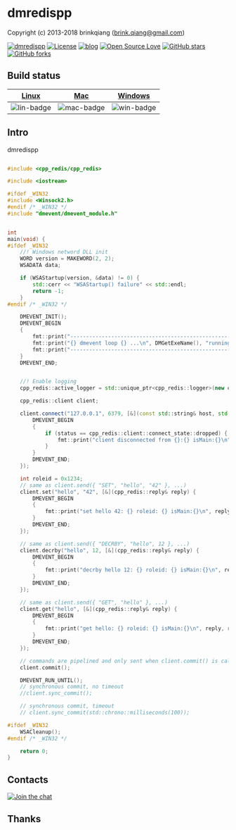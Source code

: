 # dmredispp

Copyright (c) 2013-2018 brinkqiang (brink.qiang@gmail.com)

[![dmredispp](https://img.shields.io/badge/brinkqiang-dmredispp-blue.svg?style=flat-square)](https://github.com/brinkqiang/dmredispp)
[![License](https://img.shields.io/badge/license-MIT-brightgreen.svg)](https://github.com/brinkqiang/dmredispp/blob/master/LICENSE)
[![blog](https://img.shields.io/badge/Author-Blog-7AD6FD.svg)](https://brinkqiang.github.io/)
[![Open Source Love](https://badges.frapsoft.com/os/v3/open-source.png)](https://github.com/brinkqiang)
[![GitHub stars](https://img.shields.io/github/stars/brinkqiang/dmredispp.svg?label=Stars)](https://github.com/brinkqiang/dmredispp) 
[![GitHub forks](https://img.shields.io/github/forks/brinkqiang/dmredispp.svg?label=Fork)](https://github.com/brinkqiang/dmredispp)

## Build status
| [Linux][lin-link] | [Mac][mac-link] | [Windows][win-link] |
| :---------------: | :----------------: | :-----------------: |
| ![lin-badge]      | ![mac-badge]       | ![win-badge]        |

[lin-badge]: https://github.com/brinkqiang/dmredispp/workflows/linux/badge.svg "linux build status"
[lin-link]:  https://github.com/brinkqiang/dmredispp/actions/workflows/linux.yml "linux build status"
[mac-badge]: https://github.com/brinkqiang/dmredispp/workflows/mac/badge.svg "mac build status"
[mac-link]:  https://github.com/brinkqiang/dmredispp/actions/workflows/mac.yml "mac build status"
[win-badge]: https://github.com/brinkqiang/dmredispp/workflows/win/badge.svg "win build status"
[win-link]:  https://github.com/brinkqiang/dmredispp/actions/workflows/win.yml "win build status"

## Intro
dmredispp
```cpp

#include <cpp_redis/cpp_redis>

#include <iostream>

#ifdef _WIN32
#include <Winsock2.h>
#endif /* _WIN32 */
#include "dmevent/dmevent_module.h"


int
main(void) {
#ifdef _WIN32
    //! Windows netword DLL init
    WORD version = MAKEWORD(2, 2);
    WSADATA data;

    if (WSAStartup(version, &data) != 0) {
        std::cerr << "WSAStartup() failure" << std::endl;
        return -1;
    }
#endif /* _WIN32 */

    DMEVENT_INIT();
    DMEVENT_BEGIN
    {
        fmt::print("---------------------------------------------------------------\n");
        fmt::print("{} dmevent loop {} ...\n", DMGetExeName(), "running");
        fmt::print("---------------------------------------------------------------\n");
    }
    DMEVENT_END;


    //! Enable logging
    cpp_redis::active_logger = std::unique_ptr<cpp_redis::logger>(new cpp_redis::logger);

    cpp_redis::client client;

    client.connect("127.0.0.1", 6379, [&](const std::string& host, std::size_t port, cpp_redis::client::connect_state status) {
        DMEVENT_BEGIN
        {
            if (status == cpp_redis::client::connect_state::dropped) {
                fmt::print("client disconnected from {}:{} isMain:{}\n", host, port, isMain());
            }
        }
        DMEVENT_END;
    });

    int roleid = 0x1234;
    // same as client.send({ "SET", "hello", "42" }, ...)
    client.set("hello", "42", [&](cpp_redis::reply& reply) {
        DMEVENT_BEGIN
        {
            fmt::print("set hello 42: {} roleid: {} isMain:{}\n", reply, roleid, isMain());
        }
        DMEVENT_END;
    });

    // same as client.send({ "DECRBY", "hello", 12 }, ...)
    client.decrby("hello", 12, [&](cpp_redis::reply& reply) {
        DMEVENT_BEGIN
        {
            fmt::print("decrby hello 12: {} roleid: {} isMain:{}\n", reply, roleid, isMain());
        }
        DMEVENT_END;
    });

    // same as client.send({ "GET", "hello" }, ...)
    client.get("hello", [&](cpp_redis::reply& reply) {
        DMEVENT_BEGIN
        {
            fmt::print("get hello: {} roleid: {} isMain:{}\n", reply, roleid, isMain());
        }
        DMEVENT_END;
    });

    // commands are pipelined and only sent when client.commit() is called
    client.commit();

    DMEVENT_RUN_UNTIL();
    // synchronous commit, no timeout
    //client.sync_commit();

    // synchronous commit, timeout
    // client.sync_commit(std::chrono::milliseconds(100));

#ifdef _WIN32
    WSACleanup();
#endif /* _WIN32 */

    return 0;
}
```
## Contacts
[![Join the chat](https://badges.gitter.im/brinkqiang/dmredispp/Lobby.svg)](https://gitter.im/brinkqiang/dmredispp)

## Thanks
